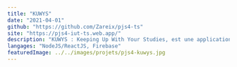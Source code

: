```yaml
---
title: "KUWYS"
date: "2021-04-01"
github: "https://github.com/Zareix/pjs4-ts"
site: "https://pjs4-iut-ts.web.app/"
description: "KUWYS : Keeping Up With Your Studies, est une application web à destination de tous les étudiants de France, développée durant un semestre dans le cadre de notre projet de fin d'année en équipe de 6. L'application veut venir en aide à ces étudiants en mettant en place un espace pour partager des documents (fiches/cours), organiser des groupes de travail ou encore poser diverses questions."
langages: "NodeJS/ReactJS, Firebase"
featuredImage: ../../images/projets/pjs4-kuwys.jpg
---
```

